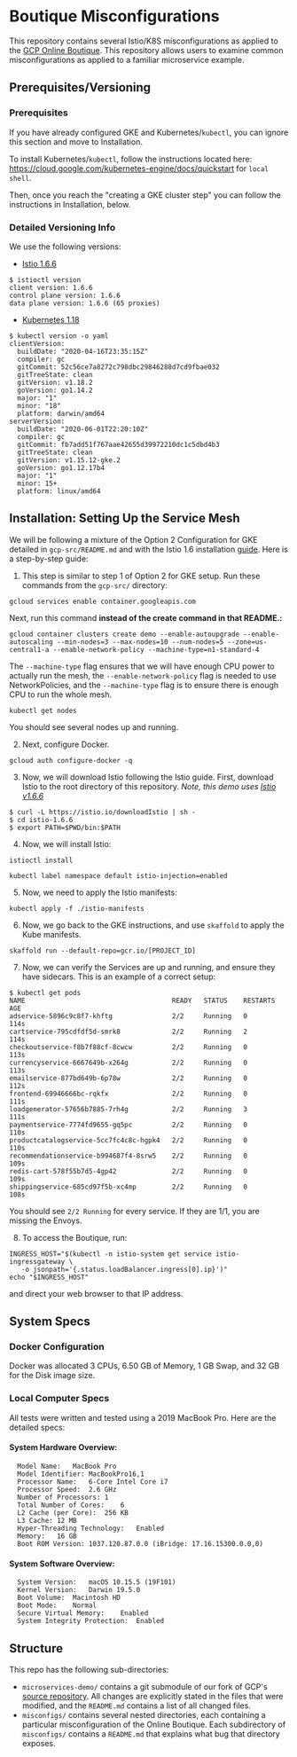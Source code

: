# Boutique Misconfigurations
This repository contains several Istio/K8S misconfigurations as applied to the [GCP Online Boutique](https://github.com/GoogleCloudPlatform/microservices-demo). This repository allows users to examine common misconfigurations as applied to a familiar microservice example. 
## Prerequisites/Versioning
### Prerequisites
If you have already configured GKE and Kubernetes/`kubectl`, you can ignore this section and move to Installation.

To install Kubernetes/`kubectl`, follow the instructions located here: 
https://cloud.google.com/kubernetes-engine/docs/quickstart for `local shell`.

Then, once you reach the "creating a GKE cluster step" you can follow the instructions in Installation, below.

### Detailed Versioning Info
We use the following versions:
- [Istio 1.6.6](https://istio.io/latest/news/releases/1.6.x/announcing-1.6.6/)
```
$ istioctl version
client version: 1.6.6
control plane version: 1.6.6
data plane version: 1.6.6 (65 proxies)
```
- [Kubernetes 1.18](https://kubernetes.io/docs/setup/release/notes/)
```
$ kubectl version -o yaml
clientVersion:
  buildDate: "2020-04-16T23:35:15Z"
  compiler: gc
  gitCommit: 52c56ce7a8272c798dbc29846288d7cd9fbae032
  gitTreeState: clean
  gitVersion: v1.18.2
  goVersion: go1.14.2
  major: "1"
  minor: "18"
  platform: darwin/amd64
serverVersion:
  buildDate: "2020-06-01T22:20:10Z"
  compiler: gc
  gitCommit: fb7add51f767aae42655d39972210dc1c5dbd4b3
  gitTreeState: clean
  gitVersion: v1.15.12-gke.2
  goVersion: go1.12.17b4
  major: "1"
  minor: 15+
  platform: linux/amd64
```
## Installation: Setting Up the Service Mesh
We will be following a mixture of the Option 2 Configuration for GKE detailed in `gcp-src/README.md` and with the Istio 1.6 installation [guide](https://istio.io/latest/docs/setup/getting-started/#install). Here is a step-by-step guide:

1) This step is similar to step 1 of Option 2 for GKE setup. Run these commands from the `gcp-src/` directory:
```
gcloud services enable container.googleapis.com
```

Next, run this command **instead of the create command in that README.:**

```
gcloud container clusters create demo --enable-autoupgrade --enable-autoscaling --min-nodes=3 --max-nodes=10 --num-nodes=5 --zone=us-central1-a --enable-network-policy --machine-type=n1-standard-4
```
The `--machine-type` flag ensures that we will have enough CPU power to actually run the mesh, the `--enable-network-policy` flag is needed to use NetworkPolicies, and the `--machine-type` flag is to ensure there is enough CPU to run the whole mesh.

```
kubectl get nodes
```
You should see several nodes up and running.

2) Next, configure Docker.
```
gcloud auth configure-docker -q
```
3) Now, we will download Istio following the Istio guide. First, download Istio to the root directory of this repository.  *Note, this demo uses [Istio v1.6.6](https://istio.io/latest/news/releases/1.6.x/announcing-1.6.6/)*
```
$ curl -L https://istio.io/downloadIstio | sh -
$ cd istio-1.6.6
$ export PATH=$PWD/bin:$PATH
```
4) Now, we will install Istio:
```
istioctl install
```
```
kubectl label namespace default istio-injection=enabled
```
5) Now, we need to apply the Istio manifests:
```
kubectl apply -f ./istio-manifests
```
6) Now, we go back to the GKE instructions, and use `skaffold` to apply the Kube manifests.
```
skaffold run --default-repo=gcr.io/[PROJECT_ID]
```
7) Now, we can verify the Services are up and running, and ensure they have sidecars. This is an example of a 
correct setup:
```
$ kubectl get pods
NAME                                     READY   STATUS    RESTARTS   AGE
adservice-5896c9c8f7-khftg               2/2     Running   0          114s
cartservice-795cdfdf5d-smrk8             2/2     Running   2          114s
checkoutservice-f8b7f88cf-8cwcw          2/2     Running   0          113s
currencyservice-6667649b-x264g           2/2     Running   0          113s
emailservice-877bd649b-6p78w             2/2     Running   0          112s
frontend-69946666bc-rqkfx                2/2     Running   0          111s
loadgenerator-57656b7885-7rh4g           2/2     Running   3          111s
paymentservice-7774fd9655-gq5pc          2/2     Running   0          110s
productcatalogservice-5cc7fc4c8c-hgpk4   2/2     Running   0          110s
recommendationservice-b994687f4-8srw5    2/2     Running   0          109s
redis-cart-578f55b7d5-4gp42              2/2     Running   0          109s
shippingservice-685cd97f5b-xc4mp         2/2     Running   0          108s
```
You should see `2/2 Running` for every service. If they are 1/1, you are missing the Envoys.

8) To access the Boutique, run:
```
INGRESS_HOST="$(kubectl -n istio-system get service istio-ingressgateway \
   -o jsonpath='{.status.loadBalancer.ingress[0].ip}')"
echo "$INGRESS_HOST"
```
and direct your web browser to that IP address.

## System Specs
### Docker Configuration
Docker was allocated 3 CPUs, 6.50 GB of Memory, 1 GB Swap, and 32 GB for the Disk image size.
### Local Computer Specs
All tests were written and tested using a 2019 MacBook Pro. Here are the detailed specs:

#### System Hardware Overview:
```
  Model Name:	MacBook Pro
  Model Identifier:	MacBookPro16,1
  Processor Name:	6-Core Intel Core i7
  Processor Speed:	2.6 GHz
  Number of Processors:	1
  Total Number of Cores:	6
  L2 Cache (per Core):	256 KB
  L3 Cache:	12 MB
  Hyper-Threading Technology:	Enabled
  Memory:	16 GB
  Boot ROM Version:	1037.120.87.0.0 (iBridge: 17.16.15300.0.0,0)
```
#### System Software Overview:
```
  System Version:	macOS 10.15.5 (19F101)
  Kernel Version:	Darwin 19.5.0
  Boot Volume:	Macintosh HD
  Boot Mode:	Normal
  Secure Virtual Memory:	Enabled
  System Integrity Protection:	Enabled
```

## Structure
This repo has the following sub-directories:
- `microservices-demo/` contains a git submodule of our fork of GCP's [source repository](https://github.com/GoogleCloudPlatform/microservices-demo/). All changes are explicitly stated in the files that were modified, and the `README.md` contains a list of all changed files.
- `misconfigs/` contains several nested directories, each containing a particular misconfiguration of the Online Boutique. Each subdirectory of `misconfigs/` contains a `README.md` that explains what bug that directory exposes.
